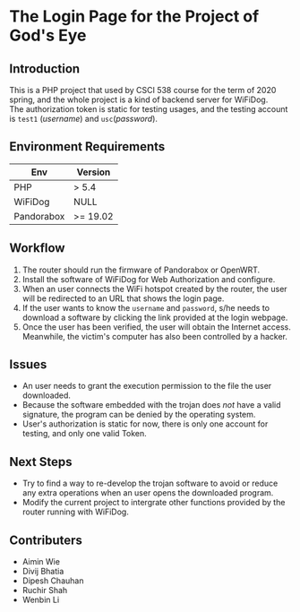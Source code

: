 # The Login Page for the Project of God's Eye

## Introduction

This is a PHP project that used by CSCI 538 course for the term of 2020 spring, and the whole project is a kind of backend server for WiFiDog.  
The authorization token is static for testing usages, and the testing account is `test1` (_username_) and `usc`(_password_).  

## Environment Requirements
| Env | Version |
| ---- | ---- |
| PHP | > 5.4 |
| WiFiDog | NULL |
| Pandorabox | >= 19.02 |

## Workflow
1. The router should run the firmware of Pandorabox or OpenWRT.
2. Install the software of WiFiDog for Web Authorization and configure.
3. When an user connects the WiFi hotspot created by the router, the user will be redirected to an URL that shows the login page.
4. If the user wants to know the `username` and `password`, s/he needs to download a software by clicking the link provided at the login webpage.
5. Once the user has been verified, the user will obtain the Internet access. Meanwhile, the victim's computer has also been controlled by a hacker.

## Issues
- An user needs to grant the execution permission to the file the user downloaded.
- Because the software embedded with the trojan does *not* have a valid signature, the program can be denied by the operating system.
- User's authorization is static for now, there is only one account for testing, and only one valid Token.

## Next Steps
- Try to find a way to re-develop the trojan software to avoid or reduce any extra operations when an user opens the downloaded program.
- Modify the current project to intergrate other functions provided by the router running with WiFiDog.

## Contributers
- Aimin Wie
- Divij Bhatia
- Dipesh Chauhan
- Ruchir Shah
- Wenbin Li
